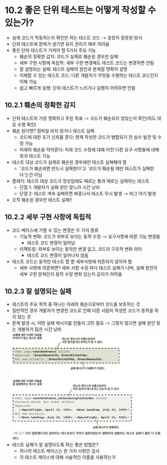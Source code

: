 # 10.2 좋은 단위 테스트는 어떻게 작성할 수 있는가?
- 실제 코드가 작동하는지 확인만 하는 테스트 코드 -> 굉장히 잘못된 방식
- 단위 테스트에 문제가 생기면 유지 관리가 매우 어려움
- 좋은 단위 테스트가 가져야 할 5가지 주요 기능
  - 훼손의 정확한 감지: 코드가 실제로 훼손된 경우만 실패
  - 세부 구현 사항에 독립적: 세부 구현 변경해도 테스트 코드는 변경하면 안됨
  - 잘 설명되는 실패: 테스트 실패의 원인과 문제점 명확히 설명
  - 이해할 수 있는 테스트 코드: 다른 개발자가 무엇을 수행하는 테스트 코드인지 이해 가능
  - 쉽고 빠르게 실행: 단위 테스트가 느리거나 실행이 어려우면 안됨

## 10.2.1 훼손의 정확한 감지
- 단위 테스트의 가장 명확하고 주된 목표 -> 코드가 훼손되지 않았는지 확인(의도 대로 수행 확인)
- 훼손 된다면? 컴파일 되지 않거나 테스트 실패
  - 코드에 대한 초기 신뢰를 준다: 현재 작성한 코드가 병합되기 전 실수 발견 및 수정 가능
  - 미래의 훼손을 막아준다: 미래 코드 수정에 대해 이전 다른 요구 사항들에 대해 회귀 테스트 가능
- 테스트 대상 코드가 실제로 훼손된 경우에만 테스트 실패해야 함
  - '코드가 훼손되면 반드시 실패한다'고 '코드가 훼손될 때만 테스트가 실패한다'는건 아님
- 플래키: 테스트 대상 코드가 정상임에도 때로는 통과 때로는 실패하는 테스트
  - 단점 1: 개발자가 실패 원인 찾느라 시간 낭비
  - 단점 2: 테스트 계속 실패하면 짜증나서 테스트 무시 발생 -> 버그 야기 발생
- 오직 훼손된 경우만 테스트 실패!!

## 10.2.2 세부 구현 사항에 독립적
- 코드 베이스에 가할 수 있는 변경은 두 가지 종류
  - 기능적 변화: 코드가 외부로 보이는 동작 수정 -> 요구사항에 따른 기능 변경들
    - 테스트 코드 변경이 일어남
  - 리팩토링: 외부로 보이는 동작은 변경 없고, 코드의 구조적 변화 의미
    - 테스트 코드 변경이 일어나지 않음
- 테스트 코드는 동작만 테스트 할 뿐 세부사항에 의존되지 않아야 함
  - 세부 사항에 의존하면? 세부 사항 수정 마다 테스트 실패가 나며, 실패 원인이 세부 구현 문제인지 동작 수정 변화 있는지 감지가 어려움

## 10.2.3 잘 설명되는 실패
- 테스트의 주요 목적 중 하나는 미래의 훼손으로부터 코드를 보호하는 것
- 일반적인 경우 개발자가 변경한 코드로 인해 다른 사람이 작성한 코드가 동작을 하지 않는 것
- 문제 발생 시, 어떤 실패 메시지를 만들지 고민 필요 -> 그렇지 않으면 실패 원인 찾는 개발자가 많은 시간 낭비
![img_1.png](img_1.png)
- 테스트 실패가 잘 설명되도록 하는 좋은 방법은? 
  - 하나의 테스트 케이스는 한 가지 사항만 검사
  - 각 테스트 케이스에 대해 서술적인 이름을 사용하는거
